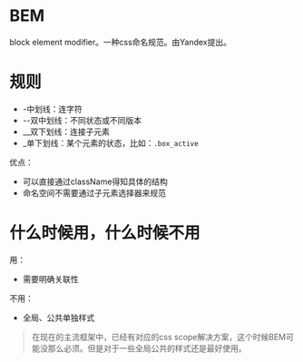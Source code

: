 # BEM
block element modifier。一种css命名规范。由Yandex提出。

# 规则
+ -中划线：连字符
+ --双中划线：不同状态或不同版本
+ __双下划线：连接子元素
+ _单下划线：某个元素的状态，比如：`.box_active`

优点：
+ 可以直接通过className得知具体的结构
+ 命名空间不需要通过子元素选择器来规范

# 什么时候用，什么时候不用
用：
+ 需要明确关联性

不用：
+ 全局、公共单独样式

> 在现在的主流框架中，已经有对应的css scope解决方案，这个时候BEM可能没那么必须。但是对于一些全局公共的样式还是最好使用。